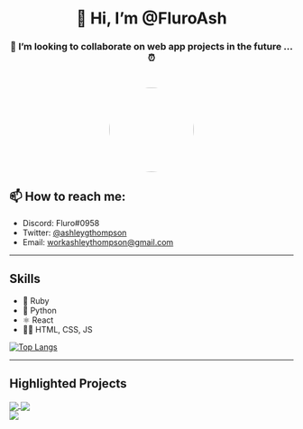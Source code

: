 <h1 style="text-align:center;"> 👋 Hi, I’m @FluroAsh </h1>
<h3 style="text-align:center;"> 💞️ I’m looking to collaborate on web app projects in the future ... ⏰<h3>

</br>

<div style="display:flex;justify-content:center;">
  <img align="center" src="https://pbs.twimg.com/profile_images/1433750197092302850/qo-AVnxc_400x400.jpg" style="border-radius:100%;height:150px;width:150px;">
</div>

## 📫 How to reach me: 
  - Discord: Fluro#0958
  - Twitter: [@ashleygthompson](www.twitter.com/@ashleygthompson)
  - Email: [workashleythompson@gmail.com](mailto:workashleythompson@gmail.com)

----
## Skills 
* 💎 Ruby
* 🐍 Python
* ⚛ React
* 👨‍🎨 HTML, CSS, JS

[![Top Langs](https://github-readme-stats.vercel.app/api/top-langs/?username=FluroAsh&layout=compact&theme=dark)](https://github.com/FluroAsh/github-readme-stats)

----
## Highlighted Projects

<a href="https://github.com/FluroAsh/pokemon-marketplace">
  <img align="center" src="https://github-readme-stats.vercel.app/api/pin/?username=FluroAsh&repo=pokemon-marketplace&theme=dark" />
</a>

<a href="https://github.com/FluroAsh/Portfolio-Site">
  <img align="center" src="https://github-readme-stats.vercel.app/api/pin/?username=FluroAsh&repo=Portfolio-Site&theme=dark" />
</a>

</br>

<img align="center" src="https://github-readme-stats.vercel.app/api?username=FluroAsh&theme=dark">
